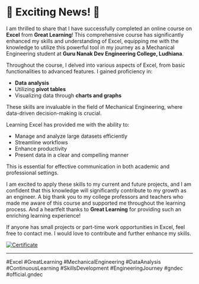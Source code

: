 # 🌟 Exciting News! 🌟

I am thrilled to share that I have successfully completed an online course on **Excel** from **Great Learning**! This comprehensive course has significantly enhanced my skills and understanding of Excel, equipping me with the knowledge to utilize this powerful tool in my journey as a Mechanical Engineering student at **Guru Nanak Dev Engineering College, Ludhiana**.

Throughout the course, I delved into various aspects of Excel, from basic functionalities to advanced features. I gained proficiency in:

- **Data analysis**
- Utilizing **pivot tables**
- Visualizing data through **charts and graphs**

These skills are invaluable in the field of Mechanical Engineering, where data-driven decision-making is crucial.

Learning Excel has provided me with the ability to:

- Manage and analyze large datasets efficiently
- Streamline workflows
- Enhance productivity
- Present data in a clear and compelling manner

This is essential for effective communication in both academic and professional settings. 

I am excited to apply these skills to my current and future projects, and I am confident that this knowledge will significantly contribute to my growth as an engineer. A big thank you to my college professors and teachers who made me aware of this course and supported me throughout the learning process. And a heartfelt thanks to **Great Learning** for providing such an enriching learning experience!

If anyone has small projects or part-time work opportunities in Excel, feel free to contact me. I would love to contribute and further enhance my skills.

[![Certificate](https://drive.google.com/uc?export=view&id=1pf9Xp7KH-MGwMyb9WCFTl96U_H9wdSx9)](https://drive.google.com/file/d/1pf9Xp7KH-MGwMyb9WCFTl96U_H9wdSx9/view?usp=drive_link)

---

#Excel #GreatLearning #MechanicalEngineering #DataAnalysis #ContinuousLearning #SkillsDevelopment #EngineeringJourney #gndec #official.gndec
